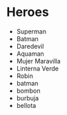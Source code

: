 # Heroes

* Superman
* Batman
* Daredevil
* Aquaman
* Mujer Maravilla
* Linterna Verde
* Robin
* batman
* bombon
* burbuja
* bellota